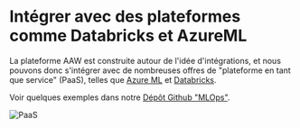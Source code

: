 # Intégrer avec des plateformes comme Databricks et AzureML

La plateforme AAW est construite autour de l'idée d'intégrations, et nous
pouvons donc s'intégrer avec de nombreuses offres de "plateforme en tant que
service" (PaaS), telles que
[Azure ML](https://azure.microsoft.com/en-us/services/machine-learning/) et
[Databricks](https://azure.microsoft.com/en-ca/services/databricks/).

Voir quelques exemples dans notre
[Dépôt Github "MLOps"](https://github.com/StatCan/aaw-kubeflow-mlops).

![PaaS](../images/PaaS.png)
